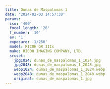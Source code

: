 ```yaml
---
title: Dunas de Maspalomas 1
date: '2024-02-03 14:57:30'
params:
  iso: '400'
  focal_length: '26'
  f_number: '16'
  ev: '1'
  exposure: '1/250'
  model: RICOH GR IIIx
  make: RICOH IMAGING COMPANY, LTD.
  srcset:
    jpg1024: dunas_de_maspalomas_1_1024.jpg
    jpg2048: dunas_de_maspalomas_1_2048.jpg
    webp1024: dunas_de_maspalomas_1_1024.webp
    webp2048: dunas_de_maspalomas_1_2048.webp
    original: dunas_de_maspalomas_1.jpg
---
```

